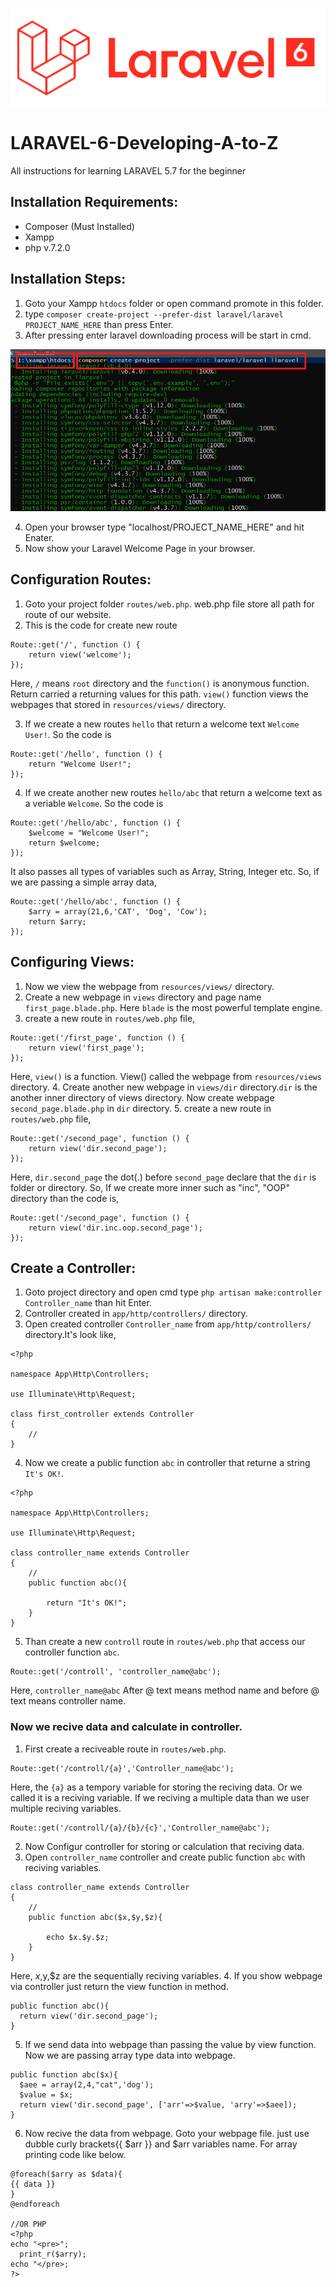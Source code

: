 ![img](images/logo-Transprent.png "laravel")

# LARAVEL-6-Developing-A-to-Z
All instructions for learning LARAVEL 5.7 for the beginner

## Installation Requirements:
- Composer (Must Installed)
- Xampp
- php v.7.2.0

## Installation Steps:

1. Goto your Xampp `htdocs` folder or open command promote in this folder.
2. type `composer create-project --prefer-dist laravel/laravel PROJECT_NAME_HERE` than press Enter.
3. After pressing enter laravel downloading process will be start in cmd.

![img](images/ins_1.png "laravel")

4. Open your browser type "localhost/PROJECT_NAME_HERE" and hit Enater.
5. Now show your Laravel Welcome Page in your browser.

## Configuration Routes:

1. Goto your project folder `routes/web.php`. web.php file store all path for route of our website.
2. This is the code for create new route
```
Route::get('/', function () {
    return view('welcome');
});
```
Here, `/` means `root` directory and the `function()` is anonymous function. Return carried a returning values for this path. `view()` function views the webpages that stored in `resources/views/` directory.

3. If we create a new routes `hello` that return a welcome text `Welcome User!`. So the code is
```
Route::get('/hello', function () {
    return "Welcome User!";
});
```
4. If we create another new routes `hello/abc` that return a welcome text as a veriable `Welcome`. So the code is
```
Route::get('/hello/abc', function () {
    $welcome = "Welcome User!";
    return $welcome;
});
```
It also passes all types of variables such as Array, String, Integer etc.
So, if we are passing a simple array data,
```
Route::get('/hello/abc', function () {
    $arry = array(21,6,'CAT', 'Dog', 'Cow');
    return $arry;
});
```

## Configuring Views:
1. Now we view the webpage from `resources/views/` directory.
2. Create a new webpage in `views` directory and page name `first_page.blade.php`. Here `blade` is the most powerful template engine.
3. create a new route in `routes/web.php` file,
```
Route::get('/first_page', function () {
    return view('first_page');
});
```
Here, `view()` is a function. View() called the webpage from `resources/views` directory.
4. Create another new webpage in `views/dir` directory.`dir` is the another inner directory of views directory. Now create webpage `second_page.blade.php` in `dir` directory.
5. create a new route in `routes/web.php` file,
```
Route::get('/second_page', function () {
    return view('dir.second_page');
});
```
Here, `dir.second_page` the dot(.) before `second_page` declare that the `dir` is folder or directory.
So, If we create more inner such as "inc", "OOP" directory than the code is,
```
Route::get('/second_page', function () {
    return view('dir.inc.oop.second_page');
});
```

## Create a Controller:
1. Goto project directory and open cmd type `php artisan make:controller Controller_name` than hit Enter.
2. Controller created in `app/http/controllers/` directory.
3. Open created controller `Controller_name` from `app/http/controllers/` directory.It's look like,
```
<?php

namespace App\Http\Controllers;

use Illuminate\Http\Request;

class first_controller extends Controller
{
    //
}

```
4. Now we create a public function `abc` in controller that returne a string `It's OK!`.
```
<?php

namespace App\Http\Controllers;

use Illuminate\Http\Request;

class controller_name extends Controller
{
    //
    public function abc(){

        return "It's OK!";
    }
}
```
5. Than create a new `controll` route in `routes/web.php` that access our controller function `abc`.
```
Route::get('/controll', 'controller_name@abc');
```
Here, `controller_name@abc` After @ text means method name and before @ text means controller name.

### Now we recive data and calculate in controller.
1. First create a reciveable route in `routes/web.php`. 
```
Route::get('/controll/{a}','Controller_name@abc');
```
Here, the `{a}` as a tempory variable for storing the reciving data. Or we called it is a reciving variable.
If we reciving a multiple data than we user multiple reciving variables.
```
Route::get('/controll/{a}/{b}/{c}','Controller_name@abc');
```
2. Now Configur controller for storing or calculation that reciving data.
3. Open `controller_name` controller and create public function `abc` with reciving variables.
```
class controller_name extends Controller
{
    //
    public function abc($x,$y,$z){

        echo $x.$y.$z;
    }
}
```
Here, $x,$y,$z are the sequentially reciving variables.
4. If you show webpage via controller just return the view function in method.
```
public function abc(){
  return view('dir.second_page');
}
```
5. If we send data into webpage than passing the value by view function. Now we are passing array type data into webpage.
```
public function abc($x){
  $aee = array(2,4,"cat",'dog');
  $value = $x;
  return view('dir.second_page', ['arr'=>$value, 'arry'=>$aee]);
}
```
6. Now recive the data from webpage. Goto your webpage file. just use dubble curly brackets{{ $arr }} and $arr variables name. For array printing code like below.
```
@foreach($arry as $data){
{{ data }}
}
@endforeach

//OR PHP
<?php
echo "<pre>";
  print_r($arry);
echo "</pre>;
?>
```

